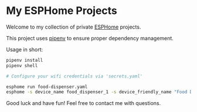 # My ESPHome Projects

Welcome to my collection of private [ESPHome](https://esphome.io/index.html) projects.

This project uses [pipenv](https://pipenv.pypa.io/en/latest/) to ensure proper dependency management.

Usage in short:

```sh
pipenv install
pipenv shell

# Configure your wifi credentials via 'secrets.yaml'

esphome run food-dispenser.yaml
esphome -s device_name food_dispenser_1 -s device_friendly_name "Food Dispenser" -s device_area "Barn" run food-dispenser.yaml
```

Good luck and have fun!
Feel free to contact me with questions.
